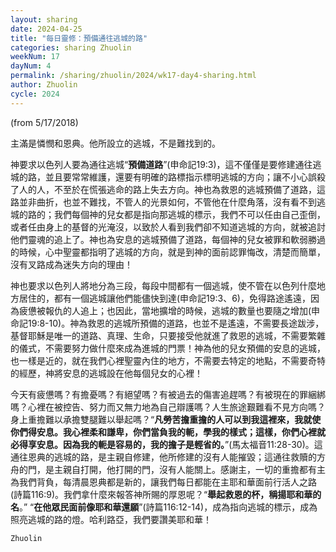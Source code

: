 ```yaml
---
layout: sharing
date: 2024-04-25
title: "每日靈修：預備通往逃城的路"
categories: sharing Zhuolin
weekNum: 17
dayNum: 4
permalink: /sharing/zhuolin/2024/wk17-day4-sharing.html
author: Zhuolin
cycle: 2024
---
```

(from 5/17/2018)

主滿是憐憫和恩典。他所設立的逃城，不是難找到的。  

神要求以色列人要為通往逃城“**預備道路**”(申命記19:3)，這不僅僅是要修建通往逃城的路，並且要常常維護，還要有明確的路標指示標明逃城的方向；讓不小心誤殺了人的人，不至於在慌張逃命的路上失去方向。神也為救恩的逃城預備了道路，這路並非曲折，也並不難找，不管人的光景如何，不管他在什麼角落，沒有看不到逃城的路的；我們每個神的兒女都是指向那逃城的標示，我們不可以任由自己歪倒，或者任由身上的基督的光淹沒，以致於人看到我們卻不知道逃城的方向，就被追討他們靈魂的追上了。神也為安息的逃城預備了道路，每個神的兒女被罪和軟弱勝過的時候，心中聖靈都指明了逃城的方向，就是到神的面前認罪悔改，清楚而簡單，沒有叉路成為迷失方向的理由！  

神也要求以色列人將地分為三段，每段中間都有一個逃城，使不管在以色列什麼地方居住的，都有一個逃城讓他們能儘快到達(申命記19:3、6)，免得路途遙遠，因為疲憊被報仇的人追上；也因此，當地擴增的時候，逃城的數量也要隨之增加(申命記19:8-10)。神為救恩的逃城所預備的道路，也並不是遙遠，不需要長途跋涉，基督耶穌是唯一的道路、真理、生命，只要接受他就進了救恩的逃城，不需要繁雜的儀式，不需要努力做什麼來成為進城的門票！神為他的兒女預備的安息的逃城，也一樣是近的，就在我們心裡聖靈內住的地方，不需要去特定的地點，不需要奇特的經歷，神將安息的逃城設在他每個兒女的心裡！  

今天有疲憊嗎？有擔憂嗎？有絕望嗎？有被過去的傷害追趕嗎？有被現在的罪綑綁嗎？心裡在被控告、努力而又無力地為自己辯護嗎？人生旅途艱難看不見方向嗎？身上重擔難以承擔雙腿難以舉起嗎？“**凡勞苦擔重擔的人可以到我這裡來，我就使你們得安息。我心裡柔和謙卑，你們當負我的軛，學我的樣式；這樣，你們心裡就必得享安息。因為我的軛是容易的，我的擔子是輕省的。**”(馬太福音11:28-30)。這通往恩典的逃城的路，是主親自修建，他所修建的沒有人能摧毀；這通往救贖的方舟的門，是主親自打開，他打開的門，沒有人能關上。感謝主，一切的重擔都有主為我們背負，每清晨恩典都是新的，讓我們每日都能在主耶和華面前行活人之路(詩篇116:9)。我們拿什麼來報答神所賜的厚恩呢？“**舉起救恩的杯，稱揚耶和華的名**。” “**在他眾民面前像耶和華還願**”(詩篇116:12-14)，成為指向逃城的標示，成為照亮逃城的路的燈。哈利路亞，我們要讚美耶和華！  

`Zhuolin`  

